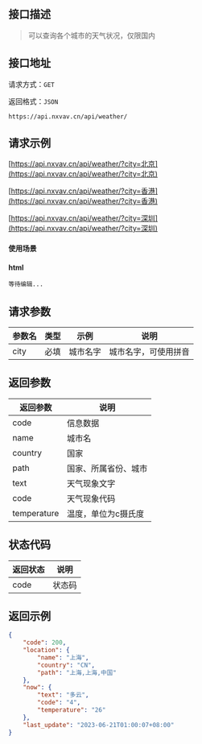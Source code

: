 ## 接口描述

> 可以查询各个城市的天气状况，仅限国内

## 接口地址

请求方式：`GET`

返回格式：`JSON`

```API
https://api.nxvav.cn/api/weather/
```

## 请求示例

[https://api.nxvav.cn/api/weather/?city=北京](https://api.nxvav.cn/api/weather/?city=北京)

[https://api.nxvav.cn/api/weather/?city=香港](https://api.nxvav.cn/api/weather/?city=香港)

[https://api.nxvav.cn/api/weather/?city=深圳](https://api.nxvav.cn/api/weather/?city=深圳)

#### 使用场景

<!-- tabs:start -->

#### **html**

```html
等待编辑...
```

<!-- tabs:end -->

## 请求参数

| 参数名 | 类型 | 示例 | 说明 |
| ------ | ---- | ---- | ---- |
| city | 必填 | 城市名字 | 城市名字，可使用拼音 |

## 返回参数

| 返回参数 | 说明 |
| ------ | ----- |
| code | 信息数据 |
| name | 城市名 |
| country | 国家 |
| path | 国家、所属省份、城市 |
| text | 天气现象文字 |
| code | 天气现象代码 |
| temperature | 温度，单位为c摄氏度 |

## 状态代码

| 返回状态 | 说明 |
| -------- | ---- |
| code | 状态码 |

## 返回示例

```json
{
    "code": 200,
    "location": {
        "name": "上海",
        "country": "CN",
        "path": "上海,上海,中国"
    },
    "now": {
        "text": "多云",
        "code": "4",
        "temperature": "26"
    },
    "last_update": "2023-06-21T01:00:07+08:00"
}
```